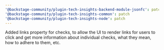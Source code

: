 ```yaml
---
'@backstage-community/plugin-tech-insights-backend-module-jsonfc': patch
'@backstage-community/plugin-tech-insights-common': patch
'@backstage-community/plugin-tech-insights-node': patch
---
```


Added links property for checks, to allow the UI to render links for users to click and get more information about individual checks, what they mean, how to adhere to them, etc.

